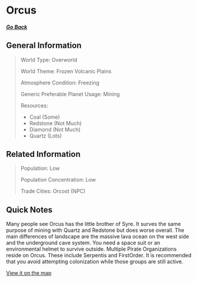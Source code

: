 # Orcus

##### [Go Back](/wiki/space#planets)

## General Information

> World Type: Overworld
>
> World Theme: Frozen Volcanic Plains
>
> Atmosphere Condition: Freezing
>
> Generic Preferable Planet Usage: Mining
>
> Resources:
> - Coal (Some)
> - Redstone (Not Much)
> - Diamond (Not Much)
> - Quartz (Lots)

## Related Information

> Population: Low
>
> Population Concentration: Low
>
> Trade Cities: Orcost (NPC)

## Quick Notes

Many people see Orcus has the little brother of Syre. It surves the same purpose of mining with Quartz and Redstone but does worse overall. The main differences of landscape are the massive lava ocean on the west side and the underground cave system. You need a space suit or an environmental helmet to survive outside.
Multiple Pirate Organizations reside on Orcus. These include Serpentis and FirstOrder. It is recommended that you avoid attempting colonization while those groups are still active.

[View it on the map](https://dynmap.starlegacy.net/?worldname=Orcus)
